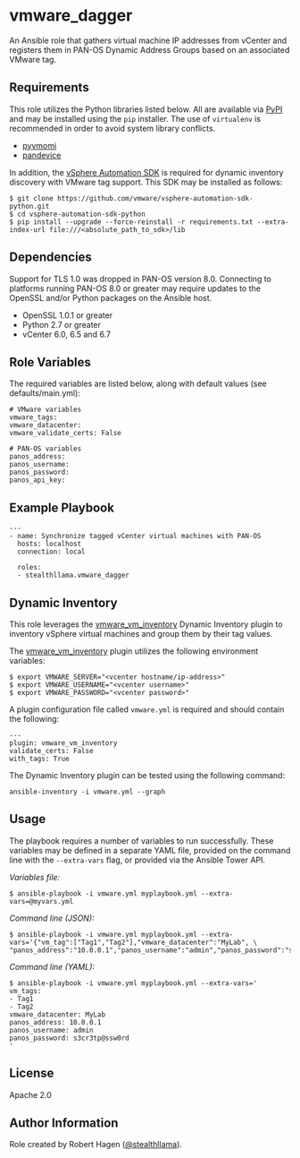 vmware_dagger
=========
An Ansible role that gathers virtual machine IP addresses from vCenter and registers them in PAN-OS Dynamic Address Groups based on an associated VMware tag.
 
Requirements
------------
This role utilizes the Python libraries listed below.  All are available via [PyPI](https://pypi.org) and may be installed using the `pip` installer.  The use of `virtualenv` is recommended in order to avoid system library conflicts.

- [pyvmomi](https://pypi.org/project/pyvmomi/)
- [pandevice](https://pypi.org/project/pandevice/)

In addition, the [vSphere Automation SDK](https://github.com/vmware/vsphere-automation-sdk-python) is required for dynamic inventory discovery with VMware tag support.  This SDK may be installed as follows:

```
$ git clone https://github.com/vmware/vsphere-automation-sdk-python.git
$ cd vsphere-automation-sdk-python
$ pip install --upgrade --force-reinstall -r requirements.txt --extra-index-url file:///<absolute_path_to_sdk>/lib
```

Dependencies
------------
Support for TLS 1.0 was dropped in PAN-OS version 8.0. Connecting to platforms running PAN-OS 8.0 or greater may require updates to the OpenSSL and/or Python packages on the Ansible host.

- OpenSSL 1.0.1 or greater
- Python 2.7 or greater
- vCenter 6.0, 6.5 and 6.7

Role Variables
--------------
The required variables are listed below, along with default values (see defaults/main.yml):

```
# VMware variables
vmware_tags: 
vmware_datacenter: 
vmware_validate_certs: False

# PAN-OS variables
panos_address:
panos_username: 
panos_password:
panos_api_key:
```

Example Playbook
----------------
```
---
- name: Synchronize tagged vCenter virtual machines with PAN-OS
  hosts: localhost
  connection: local

  roles:
  - stealthllama.vmware_dagger
```

Dynamic Inventory
-----------------
This role leverages the [vmware_vm_inventory](https://docs.ansible.com/ansible/latest/plugins/inventory/vmware_vm_inventory.html) Dynamic Inventory plugin to inventory vSphere virtual machines and group them by their tag values.

The [vmware_vm_inventory](https://docs.ansible.com/ansible/latest/plugins/inventory/vmware_vm_inventory.html) plugin utilizes the following environment variables:

```
$ export VMWARE_SERVER="<vcenter hostname/ip-address>"
$ export VMWARE_USERNAME="<vcenter username>"
$ export VMWARE_PASSWORD="<vcenter password>"
```

A plugin configuration file called `vmware.yml` is required and should contain the following:

```
---
plugin: vmware_vm_inventory
validate_certs: False
with_tags: True
```

The Dynamic Inventory plugin can be tested using the following command:
```
ansible-inventory -i vmware.yml --graph
```

Usage
-----
The playbook requires a number of variables to run successfully. These variables may be defined in a separate YAML file, provided on the command line with the `--extra-vars` flag, or provided via the Ansible Tower API.

*Variables file:*
```
$ ansible-playbook -i vmware.yml myplaybook.yml --extra-vars=@myvars.yml
```

*Command line (JSON):*
```
$ ansible-playbook -i vmware.yml myplaybook.yml --extra-vars='{"vm_tag":["Tag1","Tag2"],"vmware_datacenter":"MyLab", \
"panos_address":"10.0.0.1","panos_username":"admin","panos_password":"s3cr3tp@ssw0rd"}'
```

*Command line (YAML):*
```
$ ansible-playbook -i vmware.yml myplaybook.yml --extra-vars='
vm_tags:
- Tag1
- Tag2
vmware_datacenter: MyLab
panos_address: 10.0.0.1
panos_username: admin
panos_password: s3cr3tp@ssw0rd
'
```

License
-------
Apache 2.0

Author Information
------------------
Role created by Robert Hagen ([@stealthllama](https://github.com/stealthllama)).
